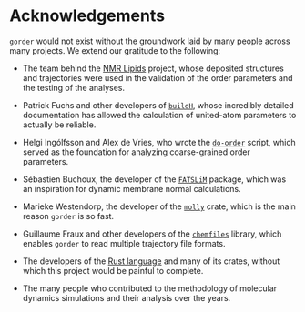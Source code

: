 # Acknowledgements

`gorder` would not exist without the groundwork laid by many people across many projects. We extend our gratitude to the following:

- The team behind the [NMR Lipids](https://github.com/NMRLipids/) project, whose deposited structures and trajectories were used in the validation of the order parameters and the testing of the analyses.
  
- Patrick Fuchs and other developers of [`buildH`](https://github.com/patrickfuchs/buildH), whose incredibly detailed documentation has allowed the calculation of united-atom parameters to actually be reliable.

- Helgi Ingólfsson and Alex de Vries, who wrote the [`do-order`](https://cgmartini.nl/docs/downloads/tools/other-tools.html#do-order) script, which served as the foundation for analyzing coarse-grained order parameters.

- Sébastien Buchoux, the developer of the [`FATSLiM`](https://fatslim.github.io/) package, which was an inspiration for dynamic membrane normal calculations.

- Marieke Westendorp, the developer of the [`molly`](https://git.sr.ht/~ma3ke/molly) crate, which is the main reason `gorder` is so fast.

- Guillaume Fraux and other developers of the [`chemfiles`](https://github.com/chemfiles/chemfiles) library, which enables `gorder` to read multiple trajectory file formats.

- The developers of the [Rust language](https://www.rust-lang.org/) and many of its crates, without which this project would be painful to complete.

- The many people who contributed to the methodology of molecular dynamics simulations and their analysis over the years.